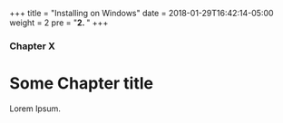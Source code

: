 +++
title = "Installing on Windows"
date = 2018-01-29T16:42:14-05:00
weight = 2
pre = "<b>2. </b>"
+++

### Chapter X

# Some Chapter title

Lorem Ipsum.